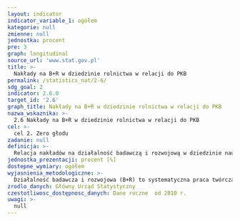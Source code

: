 ```yaml
---
layout: indicator
indicator_variable_1: ogółem
kategorie: null
zmienne: null
jednostka: procent
pre: 3
graph: longitudinal
source_url: 'www.stat.gov.pl'
title: >-
  Nakłady na B+R w dziedzinie rolnictwa w relacji do PKB
permalink: /statistics_nat/2-6/
sdg_goal: 2
indicator: 2.6.0
target_id: '2.6'
graph_title: Nakłady na B+R w dziedzinie rolnictwa w relacji do PKB
nazwa_wskaznika: >-
  2.6 Nakłady na B+R w dziedzinie rolnictwa w relacji do PKB
cel: >-
  cel 2. Zero głodu
zadanie: null
definicja: >-
  Relacja nakładów na działalność badawczą i rozwojową w dziedzinie nauk rolniczych i weterynaryjnych do Produktu Krajowego Brutto.
jednostka_prezentacji: procent [%]
dostepne_wymiary: ogółem
wyjasnienia_metodologiczne: >-
  Działalność badawcza i rozwojowa (B+R) to systematyczna praca twórcza prowadzona w celu zwiększenia zasobów wiedzy (np. o człowieku, kulturze i społeczeństwie) oraz znalezienia nowych zastosowań dla tej wiedzy. Obejmuje badania naukowe (podstawowe, stosowane, przemysłowe) oraz prace rozwojowe.Nakłady wewnętrzne na działalność B+R to nakłady poniesione w roku sprawozdawczym na prace B+R wykonane w jednostce sprawozdawczej, niezależnie od źródła pochodzenia środków, czyli łącznie ze środkami uzyskanymi z zagranicy (eksport prac B+R). Obejmują zarówno nakłady bieżące, jak i nakłady inwestycyjne na środki trwałe związane z działalnością B+R, lecz nie obejmują amortyzacji środków trwałych.Nakłady wewnętrzne na działalność B+R badane są według dziedzin nauk w podziale na nauki: przyrodnicze, inżynieryjne i techniczne, medyczne i o zdrowiu, rolnicze, społeczne oraz humanistyczne. Nakłady na dziedziny nauk przeliczane są na podstawie procentowego udziału w nakładach ogółem.Nauki rolnicze, zgodnie z Podręcznikiem Frascati, to dziedzina nauk obejmująca dyscypliny: rolnictwo, leśnictwo i rybołówstwo, nauka o zwierzętach i mleczarstwie, nauki weterynaryjne, biotechnologia rolnicza oraz inne nauki rolnicze.Produkt krajowy brutto (PKB) prezentuje końcowy rezultat działalności wszystkich podmiotów gospodarki narodowej w danym roku.Wartość PKB można obliczyć na trzy sposoby:- od strony tworzenia jest ona równa wartości dodanej wszystkich sektorów instytucjonalnych lub wszystkich sekcji Polskiej Klasyfikacji Działalności (PKD) krajowych jednostek produkcyjnych powiększonej o podatki od produktów i pomniejszonej o dotacje do produktów,- od strony rozdysponowania PKB obliczany jest jako suma popytu krajowego, tj. spożycia i akumulacji oraz salda wymiany produktów z zagranicą,- jako sumę rozchodów na rachunku tworzenia dochodów gospodarki ogółem (a więc koszty związane z zatrudnieniem, podatki związane z produkcją i importem pomniejszone o dotacje, nadwyżka operacyjna brutto oraz dochód mieszany gospodarki ogółem).Produkt krajowy brutto jest liczony zgodnie z obowiązującymi w krajach Unii Europejskiej zasadami Europejskiego Systemu Rachunków Narodowych i Regionalnych (ESA 2010) oraz zaleceniami Eurostatu.
zrodlo_danych: Główny Urząd Statystyczny
czestotliwosc_dostępnosc_danych: Dane roczne  od 2010 r.
uwagi: >-
  null
---
```

